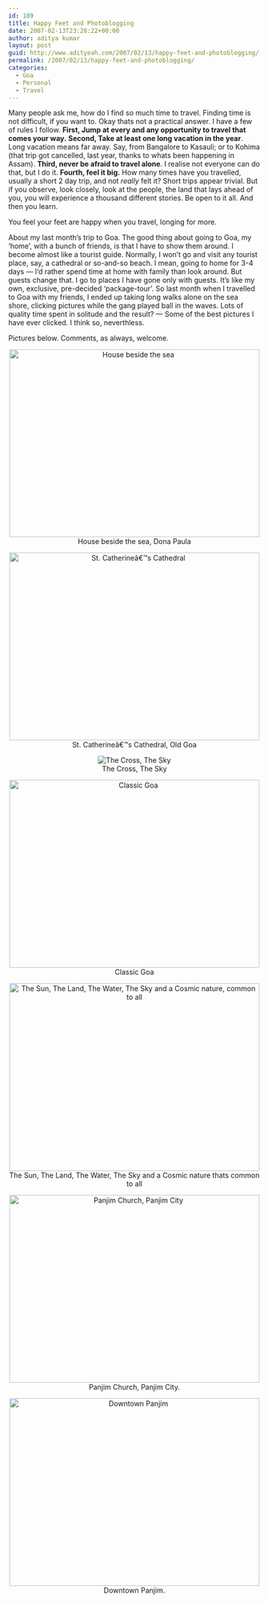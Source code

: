 ```yaml
---
id: 189
title: Happy Feet and Photoblogging
date: 2007-02-13T23:28:22+00:00
author: aditya kumar
layout: post
guid: http://www.adityeah.com/2007/02/13/happy-feet-and-photoblogging/
permalink: /2007/02/13/happy-feet-and-photoblogging/
categories:
  - Goa
  - Personal
  - Travel
---
```

Many people ask me, how do I find so much time to travel. Finding time is not difficult, if you want to. Okay thats not a practical answer. I have a few of rules I follow. **First, Jump at every and any opportunity to travel that comes your way.** **Second, Take at least one long vacation in the year**. Long vacation means far away. Say, from Bangalore to Kasauli; or to Kohima (that trip got cancelled, last year, thanks to whats been happening in Assam). **Third, never be afraid to travel alone**. I realise not everyone can do that, but I do it. **Fourth, feel it big.** How many times have you travelled, usually a short 2 day trip, and not _really_ felt it? Short trips appear trivial. But if you observe, look closely, look at the people, the land that lays ahead of you, you will experience a thousand different stories. Be open to it all. And then you learn.  
  
You feel your feet are happy when you travel, longing for more.  
  
About my last month&#8217;s trip to Goa. The good thing about going to Goa, my &#8216;home&#8217;, with a bunch of friends, is that I have to show them around. I become almost like a tourist guide. Normally, I won&#8217;t go and visit any tourist place, say, a cathedral or so-and-so beach. I mean, going to home for 3-4 days &#8212; I&#8217;d rather spend time at home with family than look around. But guests change that. I go to places I have gone only with guests. It&#8217;s like my own, exclusive, pre-decided &#8216;package-tour&#8217;. So last month when I travelled to Goa with my friends, I ended up taking long walks alone on the sea shore, clicking pictures while the gang played ball in the waves. Lots of quality time spent in solitude and the result? &#8212; Some of the best pictures I have ever clicked. I think so, neverthless.  
  
Pictures below. Comments, as always, welcome.  


<div align="center">
  <img src="http://farm1.static.flickr.com/136/381641298_be7d3931c3.jpg" width="500" height="375" alt="House beside the sea" /><br /> House beside the sea, Dona Paula</p> 
  
  <p>
    <img src="http://farm1.static.flickr.com/184/381643537_f896b16e48.jpg" width="500" height="375" alt="St. Catherineâ€™s Cathedral" /><br />St. Catherineâ€™s Cathedral, Old Goa
  </p>
  
  <p>
    <img src="http://farm1.static.flickr.com/178/381643540_d915a962b2.jpg"  alt="The Cross, The Sky" /><br />The Cross, The Sky
  </p>
  
  <p>
    <img src="http://farm1.static.flickr.com/153/381641305_9270932b52.jpg" width="500" height="375" alt="Classic Goa" /><br />Classic Goa
  </p>
  
  <p>
    <img src="http://farm1.static.flickr.com/133/381641302_c902775cac.jpg" width="500" height="375" alt="The Sun, The Land, The Water, The Sky and a Cosmic nature, common to all" /><br />The Sun, The Land, The Water, The Sky and a Cosmic nature thats common to all
  </p>
  
  <p>
    <img src="http://farm1.static.flickr.com/126/381641306_7acfe31e42.jpg" width="500" height="375" alt="Panjim Church, Panjim City" /><br />Panjim Church, Panjim City.
  </p>
  
  <p>
    <img src="http://farm1.static.flickr.com/162/381643536_e939573359.jpg" width="500" height="375" alt="Downtown Panjim" /><br />Downtown Panjim.<br /> </div>